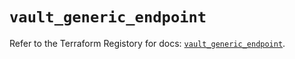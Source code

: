 # `vault_generic_endpoint`

Refer to the Terraform Registory for docs: [`vault_generic_endpoint`](https://registry.terraform.io/providers/hashicorp/vault/3.15.1/docs/resources/generic_endpoint).
